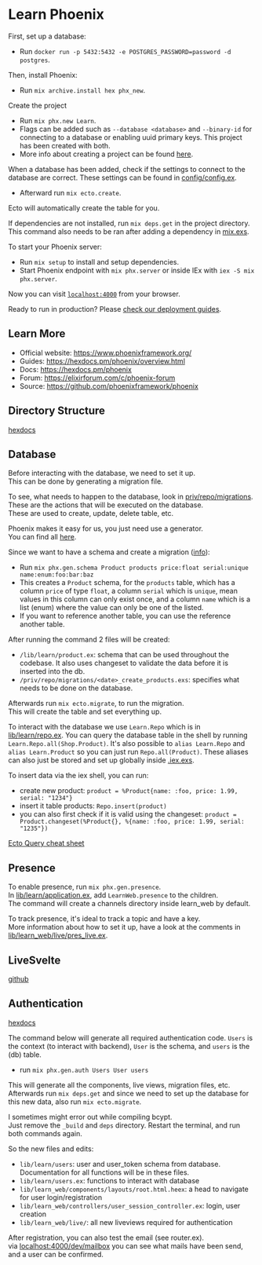 # Learn Phoenix

First, set up a database:

- Run `docker run -p 5432:5432 -e POSTGRES_PASSWORD=password -d postgres`.

Then, install Phoenix:

- Run `mix archive.install hex phx_new`.

Create the project

- Run `mix phx.new Learn`.
- Flags can be added such as `--database <database>` and `--binary-id` for connecting to a database or enabling uuid primary keys. This project has been created with both.
- More info about creating a project can be found [here](https://hexdocs.pm/phoenix/Mix.Tasks.Phx.New.html).

When a database has been added, check if the settings to connect to the database are correct. These settings can be found in [config/config.ex](config/config.ex).

- Afterward run `mix ecto.create`.

Ecto will automatically create the table for you.

If dependencies are not installed, run `mix deps.get` in the project directory. This command also needs to be ran after adding a dependency in [mix.exs](mix.exs).

To start your Phoenix server:

- Run `mix setup` to install and setup dependencies.
- Start Phoenix endpoint with `mix phx.server` or inside IEx with `iex -S mix phx.server`.

Now you can visit [`localhost:4000`](http://localhost:4000) from your browser.

Ready to run in production? Please [check our deployment guides](https://hexdocs.pm/phoenix/deployment.html).

## Learn More

- Official website: <https://www.phoenixframework.org/>
- Guides: <https://hexdocs.pm/phoenix/overview.html>
- Docs: <https://hexdocs.pm/phoenix>
- Forum: <https://elixirforum.com/c/phoenix-forum>
- Source: <https://github.com/phoenixframework/phoenix>

## Directory Structure

[hexdocs](https://hexdocs.pm/phoenix/directory_structure.html)

## Database

Before interacting with the database, we need to set it up.\
This can be done by generating a migration file.

To see, what needs to happen to the database, look in [priv/repo/migrations](/priv/repo/migrations).\
These are the actions that will be executed on the database.\
These are used to create, update, delete table, etc.

Phoenix makes it easy for us, you just need use a generator.\
You can find all [here](https://hexdocs.pm/phoenix/Mix.Tasks.Phx.Gen.html).

Since we want to have a schema and create a migration ([info](https://hexdocs.pm/phoenix/Mix.Tasks.Phx.Gen.Schema.html)):

- Run `mix phx.gen.schema Product products price:float serial:unique name:enum:foo:bar:baz`
- This creates a `Product` schema, for the `products` table, which has a column `price` of type `float`, a column `serial` which is `unique`, mean values in this column can only exist once, and a column `name` which is a list (enum) where the value can only be one of the listed.
- If you want to reference another table, you can use the reference another table.

After running the command 2 files will be created:

- `/lib/learn/product.ex`: schema that can be used throughout the codebase. It also uses changeset to validate the data before it is inserted into the db.
- `/priv/repo/migrations/<date>_create_products.exs`: specifies what needs to be done on the database.

Afterwards run `mix ecto.migrate`, to run the migration.\
This will create the table and set everything up.

To interact with the database we use `Learn.Repo` which is in [lib/learn/repo.ex](lib/learn/repo.ex).
You can query the database table in the shell by running `Learn.Repo.all(Shop.Product)`. It's also possible to `alias Learn.Repo` and `alias Learn.Product` so you can just run `Repo.all(Product)`. These aliases can also just be stored and set up globally inside [.iex.exs](.iex.exs).

To insert data via the iex shell, you can run:

- create new product: `product = %Product{name: :foo, price: 1.99, serial: "1234"}`
- insert it table products: `Repo.insert(product)`
- you can also first check if it is valid using the changeset: `product = Product.changeset(%Product{}, %{name: :foo, price: 1.99, serial: "1235"})`

[Ecto Query cheat sheet](https://hexdocs.pm/ecto/3.10.1/crud.html)

## Presence

To enable presence, run `mix phx.gen.presence`.\
In [lib/learn/application.ex](lib/learn/applications), add `LearnWeb.presence` to the children.\
The command will create a channels directory inside learn_web by default.

To track presence, it's ideal to track a topic and have a key.\
More information about how to set it up, have a look at the comments in [lib/learn_web/live/pres_live.ex](lib/learn_web/live/pres_live.ex).

## LiveSvelte

[github](https://github.com/woutdp/live_svelte)

## Authentication

[hexdocs](https://hexdocs.pm/phoenix/mix_phx_gen_auth.html)

The command below will generate all required authentication code.
`Users` is the context (to interact with backend), `User` is the schema, and `users` is the (db) table.

- run `mix phx.gen.auth Users User users`

This will generate all the components, live views, migration files, etc.
Afterwards run `mix deps.get` and since we need to set up the database for this new data, also run `mix ecto.migrate`.

I sometimes might error out while compiling bcypt.\
Just remove the `_build` and `deps` directory. Restart the terminal, and run both commands again.

So the new files and edits:

- `lib/learn/users`: user and user_token schema from database. Documentation for all functions will be in these files.
- `lib/learn/users.ex`: functions to interact with database
- `lib/learn_web/components/layouts/root.html.heex`: a head to navigate for user login/registration
- `lib/learn_web/controllers/user_session_controller.ex`: login, user creation
- `lib/learn_web/live/`: all new liveviews required for authentication

After registration, you can also test the email (see router.ex).\
via [localhost:4000/dev/mailbox](http://localhost:4000/dev/mailbox) you can see what mails have been send, and a user can be confirmed.
